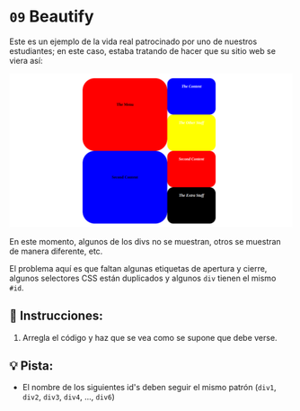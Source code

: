 # `09` Beautify

Este es un ejemplo de la vida real patrocinado por uno de nuestros estudiantes; en este caso, estaba tratando de hacer que su sitio web se viera así:

![beautify](../../.learn/assets/09-Beauty.png?raw=true)

En este momento, algunos de los divs no se muestran, otros se muestran de manera diferente, etc.

El problema aquí es que faltan algunas etiquetas de apertura y cierre, algunos selectores CSS están duplicados y algunos `div` tienen el mismo `#id`.

## 📝 Instrucciones:

1. Arregla el código y haz que se vea como se supone que debe verse.

## 💡 Pista:

+ El nombre de los siguientes id's deben seguir el mismo patrón (`div1`, `div2`, `div3`, `div4`, ..., `div6`)
